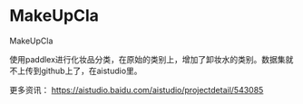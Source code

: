 # MakeUpCla
MakeUpCla

使用paddlex进行化妆品分类，在原始的类别上，增加了卸妆水的类别。数据集就不上传到github上了，在aistudio里。

更多资讯：
https://aistudio.baidu.com/aistudio/projectdetail/543085
